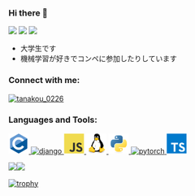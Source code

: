 ### Hi there 👋  
[![](https://img.shields.io/twitter/follow/tanakou_0226?color=%234Bf&label=followers&style=plastic&logo=twitter&logoColor=white)](https://twitter.com/tanakou0226)
[![](https://img.shields.io/github/followers/tanakou0226?color=%2384F&label=followers&logo=github&style=plastic)](https://github.com/tanakou0226)
[![](https://img.shields.io/endpoint?url=https%3A%2F%2Fatcoder-badges.now.sh%2Fapi%2Fatcoder%2Fjson%2Ffree_0226&style=plastic)](https://atcoder.jp/users/free_0226)

- 大学生です
- 機械学習が好きでコンペに参加したりしています
  
<h3 align="left">Connect with me:</h3>
<p align="left">
<a href="https://twitter.com/tanakou_0226" target="blank"><img align="center" src="https://raw.githubusercontent.com/rahuldkjain/github-profile-readme-generator/master/src/images/icons/Social/twitter.svg" alt="tanakou_0226" height="30" width="40" /></a>
</p>

<h3 align="left">Languages and Tools:</h3>
<p align="left"> <a href="https://www.cprogramming.com/" target="_blank" rel="noreferrer"> <img src="https://raw.githubusercontent.com/devicons/devicon/master/icons/c/c-original.svg" alt="c" width="40" height="40"/> </a> <a href="https://www.djangoproject.com/" target="_blank" rel="noreferrer"> <img src="https://cdn.worldvectorlogo.com/logos/django.svg" alt="django" width="40" height="40"/> </a> <a href="https://developer.mozilla.org/en-US/docs/Web/JavaScript" target="_blank" rel="noreferrer"> <img src="https://raw.githubusercontent.com/devicons/devicon/master/icons/javascript/javascript-original.svg" alt="javascript" width="40" height="40"/> </a> <a href="https://www.linux.org/" target="_blank" rel="noreferrer"> <img src="https://raw.githubusercontent.com/devicons/devicon/master/icons/linux/linux-original.svg" alt="linux" width="40" height="40"/> </a> <a href="https://www.python.org" target="_blank" rel="noreferrer"> <img src="https://raw.githubusercontent.com/devicons/devicon/master/icons/python/python-original.svg" alt="python" width="40" height="40"/> </a> <a href="https://pytorch.org/" target="_blank" rel="noreferrer"> <img src="https://www.vectorlogo.zone/logos/pytorch/pytorch-icon.svg" alt="pytorch" width="40" height="40"/> </a> <a href="https://www.typescriptlang.org/" target="_blank" rel="noreferrer"> <img src="https://raw.githubusercontent.com/devicons/devicon/master/icons/typescript/typescript-original.svg" alt="typescript" width="40" height="40"/> </a> </p>

<div style="vertical-align:center;">
<img height="150px" src="https://github-readme-stats.vercel.app/api/?username=tanakou0226&show_icons=true&count_private=true"/><img height="150px" src="https://github-readme-stats.vercel.app/api/top-langs/?username=tanakou0226&layout=compact"/>
</div>

[![trophy](https://github-profile-trophy.vercel.app/?username=streamwest-1629&column=7
)](https://github.com/ryo-ma/github-profile-trophy)


<!--
**tanakou0226/tanakou0226** is a ✨ _special_ ✨ repository because its `README.md` (this file) appears on your GitHub profile.

Here are some ideas to get you started:

- 🔭 I’m currently working on ...
- 🌱 I’m currently learning ...
- 👯 I’m looking to collaborate on ...
- 🤔 I’m looking for help with ...
- 💬 Ask me about ...
- 📫 How to reach me: ...
- 😄 Pronouns: ...
- ⚡ Fun fact: ...
-->
